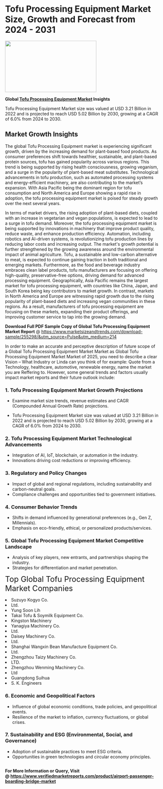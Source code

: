 <H1>Tofu Processing Equipment Market Size, Growth and Forecast from 2024 - 2031</H1><img class="aligncenter size-medium wp-image-584254" src="https://thirdeyenews.in/wp-content/uploads/2024/09/Global-Market-Research-300x168.jpeg" alt="" width="300" height="168" /><p><strong>Global&nbsp;<a href="https://www.marketsizeandtrends.com/download-sample/255298/&amp;utm_source=Pulse&amp;utm_medium=214">Tofu Processing Equipment Market</a> Insights</strong></p><p>Tofu Processing Equipment Market size was valued at USD 3.21 Billion in 2022 and is projected to reach USD 5.02 Billion by 2030, growing at a CAGR of 6.0% from 2024 to 2030.</p><p><h2>Market Growth Insights</h2> <p>The global Tofu Processing Equipment market is experiencing significant growth, driven by the increasing demand for plant-based food products. As consumer preferences shift towards healthier, sustainable, and plant-based protein sources, tofu has gained popularity across various regions. This trend is being supported by rising health consciousness, growing veganism, and a surge in the popularity of plant-based meat substitutes. Technological advancements in tofu production, such as automated processing systems and energy-efficient machinery, are also contributing to the market’s expansion. With Asia Pacific being the dominant region for tofu consumption and North America and Europe showing a rapid rise in adoption, the tofu processing equipment market is poised for steady growth over the next several years. </p> <p>In terms of market drivers, the rising adoption of plant-based diets, coupled with an increase in vegetarian and vegan populations, is expected to lead to a surge in tofu demand. Moreover, the tofu processing equipment market is being supported by innovations in machinery that improve product quality, reduce waste, and enhance production efficiency. Automation, including robotics and AI-driven systems, is revolutionizing tofu production lines by reducing labor costs and increasing output. The market's growth potential is further strengthened by the growing awareness around the environmental impact of animal agriculture. Tofu, a sustainable and low-carbon alternative to meat, is expected to continue gaining traction in both traditional and emerging markets. Furthermore, as the food and beverage industry embraces clean label products, tofu manufacturers are focusing on offering high-quality, preservative-free options, driving demand for advanced processing equipment. Geographically, Asia Pacific remains the largest market for tofu processing equipment, with countries like China, Japan, and South Korea being key contributors to market growth. In contrast, markets in North America and Europe are witnessing rapid growth due to the rising popularity of plant-based diets and increasing vegan communities in these regions. As a result, manufacturers of tofu processing equipment are focusing on these markets, expanding their product offerings, and improving customer service to tap into the growing demand. </p><p><span class=""><strong>Download Full PDF Sample Copy of Global Tofu Processing Equipment Market Report</strong> @ <a href="https://www.marketsizeandtrends.com/download-sample/255298/&amp;utm_source=Pulse&amp;utm_medium=214" target="_blank">https://www.marketsizeandtrends.com/download-sample/255298/&amp;utm_source=Pulse&amp;utm_medium=214</a></span></p><p>In order to make an accurate and perceptive description of future scope of a Global&nbsp;Tofu Processing Equipment Market Market as Global&nbsp;Tofu Processing Equipment Market Market of 2025, you need to describe a clear Vision &ndash; What Industry or Linda can you think of for example: Quote from a Technology, healthcare, automotive, renewable energy, name the market you are Reffering to. However, some general trends and factors usually impact market reports and their future outlook include:</p><h3>1.&nbsp;<strong>Tofu Processing Equipment Market Growth Projections</strong></h3><ul><li>Examine market size trends, revenue estimates and CAGR (Compounded Annual Growth Rate) projections.</li><li><p>Tofu Processing Equipment Market size was valued at USD 3.21 Billion in 2022 and is projected to reach USD 5.02 Billion by 2030, growing at a CAGR of 6.0% from 2024 to 2030.</p></li></ul><h3>2.&nbsp;<strong>Tofu Processing Equipment Market Technological Advancements</strong></h3><ul><li>Integration of AI, IoT, blockchain, or automation in the industry.</li><li>Innovations driving cost reductions or improving efficiency.</li></ul><h3>3.&nbsp;<strong>Regulatory and Policy Changes</strong></h3><ul><li>Impact of global and regional regulations, including sustainability and carbon-neutral goals.</li><li>Compliance challenges and opportunities tied to government initiatives.</li></ul><h3>4.&nbsp;<strong>Consumer Behavior Trends</strong></h3><ul><li>Shifts in demand influenced by generational preferences (e.g., Gen Z, Millennials).</li><li>Emphasis on eco-friendly, ethical, or personalized products/services.</li></ul><h3>5.&nbsp;<strong>Global Tofu Processing Equipment Market Competitive Landscape</strong></h3><ul><li>Analysis of key players, new entrants, and partnerships shaping the industry.</li><li>Strategies for differentiation and market penetration.</li></ul><p data-pm-slice="1 1 []"><span style="color: inherit; font-family: inherit; font-size: 25px;">Top Global Tofu Processing Equipment Market Companies</span></p><div class="" data-test-id=""><p><li>Suzuyo Kogyo Co.</li><li> Ltd.</li><li> Yung Soon Lih</li><li> Takai Tofu & Soymilk Equipment Co.</li><li> Kingston Machinery</li><li> Yanagiya Machinery Co.</li><li> Ltd.</li><li> Daisey Machinery Co.</li><li> Ltd.</li><li> Shanghai Wangxin Bean Manufacture Equipment Co.</li><li>Ltd.</li><li> Zhengzhou Taizy Machinery Co.</li><li> LTD.</li><li> Zhengzhou Wenming Machinery Co.</li><li>Ltd</li><li> Guangdong Suihua</li><li> S. K. Engineers</li></p></div><h3>6.&nbsp;<strong>Economic and Geopolitical Factors</strong></h3><ul><li>Influence of global economic conditions, trade policies, and geopolitical events.</li><li>Resilience of the market to inflation, currency fluctuations, or global crises.</li></ul><h3>7.&nbsp;<strong>Sustainability and ESG (Environmental, Social, and Governance)</strong></h3><ul><li>Adoption of sustainable practices to meet ESG criteria.</li><li>Opportunities in green technologies and circular economy principles.</li></ul><h2><strong style="font-size: 14px;">For More Information or Query, Visit @&nbsp;</strong><a style="background-color: #ffffff; font-size: 14px;" href="https://www.marketsizeandtrends.com/report/tofu-processing-equipment-market/" target="_blank">https://www.verifiedmarketreports.com/product/airport-passenger-boarding-bridge-market</a></h2>
